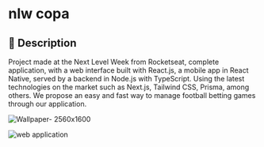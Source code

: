 # nlw copa

## 🚀 Description

 <p>Project made at the Next Level Week from Rocketseat, complete application, with a web interface built with React.js,
a mobile app in React Native, served by a backend in Node.js with TypeScript. Using the latest technologies on the market such as Next.js, 
Tailwind CSS, Prisma, among others. 
We propose an easy and fast way to manage football betting games through our application.<p>


![Wallpaper- 2560x1600](https://user-images.githubusercontent.com/99127477/200174780-8937a807-2ab5-48db-8ec0-09af94a0017a.png)


![web application](https://user-images.githubusercontent.com/99127477/200174213-5e29a28e-d8e0-45d8-9cc5-7129f52ec3d7.png)
